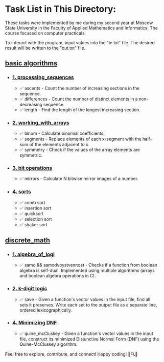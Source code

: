 # Task List in This Directory:

These tasks were implemented by me during my second year at Moscow State University in the Faculty of Applied Mathematics and Informatics. The course focused on computer practicals.

To interact with the program, input values into the "in.txt" file. The desired result will be written to the "out.txt" file.

## [basic algorithms](https://github.com/dream1ike/contest-1-semester-msu/tree/main/basic%20algorithms "basic algorithms")
- ### [1. processing_sequences](https://github.com/dream1ike/contest-1-semester-msu/tree/main/basic%20algorithms/1.%20processing_sequences "1. processing_sequences")
  - ✅ ascents - Count the number of increasing sections in the sequence.
  - ✅ differences - Count the number of distinct elements in a non-decreasing sequence.
  - ✅ length - Find the length of the longest increasing section.

- ### [2. working_with_arrays](https://github.com/dream1ike/contest-1-semester-msu/tree/main/basic%20algorithms/2.%20working_with_arrays "2. working_with_arrays")
  - ✅ binom - Calculate binomial coefficients.
  - ✅ segments - Replace elements of each x-segment with the half-sum of the elements adjacent to x.
  - ✅ symmetry - Check if the values of the array elements are symmetric.

- ###  [3. bit operations](https://github.com/dream1ike/contest-1-semester-msu/tree/main/basic%20algorithms/3.%20bit%20operations "3. bit operations")
  - ✅ mirrors - Calculate N bitwise mirror images of a number.

- ### [4. sorts](https://github.com/dream1ike/contest-1-semester-msu/tree/main/basic%20algorithms/4.%20sorts "4. sorts") 
  - ✅ comb sort
  - ✅ insertion sort
  - ✅ quicksort
  - ✅ selection sort
  - ✅ shaker sort

## [discrete_math](https://github.com/dream1ike/contest-1-semester-msu/tree/main/discrete_math "discrete_math") 

- ###  [1. algebra_of_logi](https://github.com/dream1ike/contest-1-semester-msu/tree/main/discrete_math/1.%20algebra_of_logi "1. algebra_of_logi")
	- ✅ samo && samodvoystvennost - Checks if a function from boolean algebra is self-dual. Implemented using multiple algorithms (arrays and boolean algebra operations in C).

- ### [2. k-digit logic](https://github.com/dream1ike/contest-1-semester-msu/tree/main/discrete_math/2.%20k-digit%20logic "2. k-digit logic")
	- ✅ save - Given a function's vector values in the input file, find all sets it preserves. Write each set to the output file as a separate line, ordered lexicographically.

- ### [4. Minimizing DNF](https://github.com/dream1ike/contest-1-semester-msu/tree/main/discrete_math/4.%20Minimizing%20DNF "4. Minimizing DNF") 
	- ✅ quine_mcCluskey - Given a function's vector values in the input file, construct its minimized Disjunctive Normal Form (DNF) using the Quine-McCluskey algorithm.

Feel free to explore, contribute, and connect! Happy coding! 🚀🔍🔧
